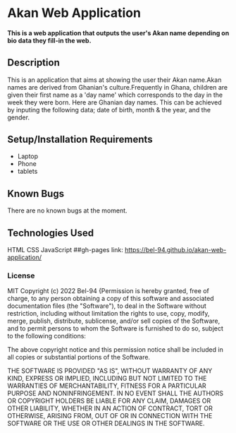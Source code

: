 # Akan Web Application
#### This is a web application that outputs the user's Akan name depending on bio data they fill-in the web.
## Description
This is an application that aims at showing the user their Akan name.Akan names are derived from Ghanian's culture.Frequently in Ghana, children are given their first name as a 'day name' which corresponds to the day in the week they were born. Here are Ghanian day names. This can be achieved by inputing the following data; date of birth, month & the year, and the gender.
## Setup/Installation Requirements
* Laptop
* Phone
* tablets
## Known Bugs
There are no known bugs at the moment.
## Technologies Used
HTML
CSS
JavaScript
##gh-pages link: https://bel-94.github.io/akan-web-application/
### License
MIT
Copyright (c) 2022 Bel-94
{Permission is hereby granted, free of charge, to any person obtaining a copy
of this software and associated documentation files (the "Software"), to deal
in the Software without restriction, including without limitation the rights
to use, copy, modify, merge, publish, distribute, sublicense, and/or sell
copies of the Software, and to permit persons to whom the Software is
furnished to do so, subject to the following conditions:

The above copyright notice and this permission notice shall be included in all
copies or substantial portions of the Software.

THE SOFTWARE IS PROVIDED "AS IS", WITHOUT WARRANTY OF ANY KIND, EXPRESS OR
IMPLIED, INCLUDING BUT NOT LIMITED TO THE WARRANTIES OF MERCHANTABILITY,
FITNESS FOR A PARTICULAR PURPOSE AND NONINFRINGEMENT. IN NO EVENT SHALL THE
AUTHORS OR COPYRIGHT HOLDERS BE LIABLE FOR ANY CLAIM, DAMAGES OR OTHER
LIABILITY, WHETHER IN AN ACTION OF CONTRACT, TORT OR OTHERWISE, ARISING FROM,
OUT OF OR IN CONNECTION WITH THE SOFTWARE OR THE USE OR OTHER DEALINGS IN THE
SOFTWARE.